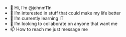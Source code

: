 - 👋 Hi, I’m @johnm11n
- 👀 I’m interested in stuff that could make my life better 
- 🌱 I’m currently learning IT
- 💞️ I’m looking to collaborate on anyone that want me 
- 📫 How to reach me just message me 

<!---
johnm11n/johnm11n is a ✨ special ✨ repository because its `README.md` (this file) appears on your GitHub profile.
You can click the Preview link to take a look at your changes.
--->
